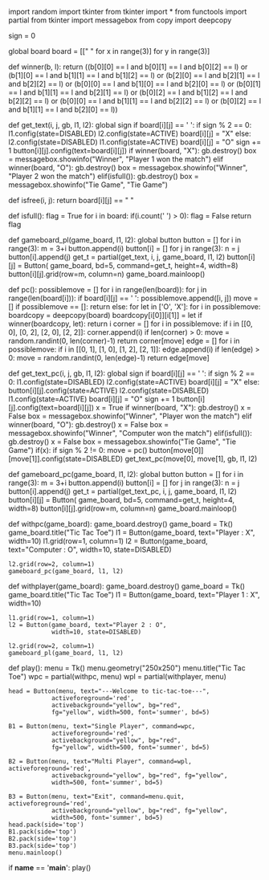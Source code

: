 
import random
import tkinter
from tkinter import *
from functools import partial
from tkinter import messagebox
from copy import deepcopy

sign = 0


global board
board = [[" " for x in range(3)] for y in range(3)]

def winner(b, l):
	return ((b[0][0] == l and b[0][1] == l and b[0][2] == l) or
			(b[1][0] == l and b[1][1] == l and b[1][2] == l) or
			(b[2][0] == l and b[2][1] == l and b[2][2] == l) or
			(b[0][0] == l and b[1][0] == l and b[2][0] == l) or
			(b[0][1] == l and b[1][1] == l and b[2][1] == l) or
			(b[0][2] == l and b[1][2] == l and b[2][2] == l) or
			(b[0][0] == l and b[1][1] == l and b[2][2] == l) or
			(b[0][2] == l and b[1][1] == l and b[2][0] == l))


def get_text(i, j, gb, l1, l2):
	global sign
	if board[i][j] == ' ':
		if sign % 2 == 0:
			l1.config(state=DISABLED)
			l2.config(state=ACTIVE)
			board[i][j] = "X"
		else:
			l2.config(state=DISABLED)
			l1.config(state=ACTIVE)
			board[i][j] = "O"
		sign += 1
		button[i][j].config(text=board[i][j])
	if winner(board, "X"):
		gb.destroy()
		box = messagebox.showinfo("Winner", "Player 1 won the match")
	elif winner(board, "O"):
		gb.destroy()
		box = messagebox.showinfo("Winner", "Player 2 won the match")
	elif(isfull()):
		gb.destroy()
		box = messagebox.showinfo("Tie Game", "Tie Game")



def isfree(i, j):
	return board[i][j] == " "



def isfull():
	flag = True
	for i in board:
		if(i.count(' ') > 0):
			flag = False
	return flag



def gameboard_pl(game_board, l1, l2):
	global button
	button = []
	for i in range(3):
		m = 3+i
		button.append(i)
		button[i] = []
		for j in range(3):
			n = j
			button[i].append(j)
			get_t = partial(get_text, i, j, game_board, l1, l2)
			button[i][j] = Button(
				game_board, bd=5, command=get_t, height=4, width=8)
			button[i][j].grid(row=m, column=n)
	game_board.mainloop()


def pc():
	possiblemove = []
	for i in range(len(board)):
		for j in range(len(board[i])):
			if board[i][j] == ' ':
				possiblemove.append([i, j])
	move = []
	if possiblemove == []:
		return
	else:
		for let in ['O', 'X']:
			for i in possiblemove:
				boardcopy = deepcopy(board)
				boardcopy[i[0]][i[1]] = let
				if winner(boardcopy, let):
					return i
		corner = []
		for i in possiblemove:
			if i in [[0, 0], [0, 2], [2, 0], [2, 2]]:
				corner.append(i)
		if len(corner) > 0:
			move = random.randint(0, len(corner)-1)
			return corner[move]
		edge = []
		for i in possiblemove:
			if i in [[0, 1], [1, 0], [1, 2], [2, 1]]:
				edge.append(i)
		if len(edge) > 0:
			move = random.randint(0, len(edge)-1)
			return edge[move]


def get_text_pc(i, j, gb, l1, l2):
	global sign
	if board[i][j] == ' ':
		if sign % 2 == 0:
			l1.config(state=DISABLED)
			l2.config(state=ACTIVE)
			board[i][j] = "X"
		else:
			button[i][j].config(state=ACTIVE)
			l2.config(state=DISABLED)
			l1.config(state=ACTIVE)
			board[i][j] = "O"
		sign += 1
		button[i][j].config(text=board[i][j])
	x = True
	if winner(board, "X"):
		gb.destroy()
		x = False
		box = messagebox.showinfo("Winner", "Player won the match")
	elif winner(board, "O"):
		gb.destroy()
		x = False
		box = messagebox.showinfo("Winner", "Computer won the match")
	elif(isfull()):
		gb.destroy()
		x = False
		box = messagebox.showinfo("Tie Game", "Tie Game")
	if(x):
		if sign % 2 != 0:
			move = pc()
			button[move[0]][move[1]].config(state=DISABLED)
			get_text_pc(move[0], move[1], gb, l1, l2)



def gameboard_pc(game_board, l1, l2):
	global button
	button = []
	for i in range(3):
		m = 3+i
		button.append(i)
		button[i] = []
		for j in range(3):
			n = j
			button[i].append(j)
			get_t = partial(get_text_pc, i, j, game_board, l1, l2)
			button[i][j] = Button(
				game_board, bd=5, command=get_t, height=4, width=8)
			button[i][j].grid(row=m, column=n)
	game_board.mainloop()



def withpc(game_board):
	game_board.destroy()
	game_board = Tk()
	game_board.title("Tic Tac Toe")
	l1 = Button(game_board, text="Player : X", width=10)
	l1.grid(row=1, column=1)
	l2 = Button(game_board, text="Computer : O",
				width=10, state=DISABLED)

	l2.grid(row=2, column=1)
	gameboard_pc(game_board, l1, l2)



def withplayer(game_board):
	game_board.destroy()
	game_board = Tk()
	game_board.title("Tic Tac Toe")
	l1 = Button(game_board, text="Player 1 : X", width=10)

	l1.grid(row=1, column=1)
	l2 = Button(game_board, text="Player 2 : O",
				width=10, state=DISABLED)

	l2.grid(row=2, column=1)
	gameboard_pl(game_board, l1, l2)


def play():
	menu = Tk()
	menu.geometry("250x250")
	menu.title("Tic Tac Toe")
	wpc = partial(withpc, menu)
	wpl = partial(withplayer, menu)

	head = Button(menu, text="---Welcome to tic-tac-toe---",
				activeforeground='red',
				activebackground="yellow", bg="red",
				fg="yellow", width=500, font='summer', bd=5)

	B1 = Button(menu, text="Single Player", command=wpc,
				activeforeground='red',
				activebackground="yellow", bg="red",
				fg="yellow", width=500, font='summer', bd=5)

	B2 = Button(menu, text="Multi Player", command=wpl, activeforeground='red',
				activebackground="yellow", bg="red", fg="yellow",
				width=500, font='summer', bd=5)

	B3 = Button(menu, text="Exit", command=menu.quit, activeforeground='red',
				activebackground="yellow", bg="red", fg="yellow",
				width=500, font='summer', bd=5)
	head.pack(side='top')
	B1.pack(side='top')
	B2.pack(side='top')
	B3.pack(side='top')
	menu.mainloop()

if __name__ == '__main__':
	play()
